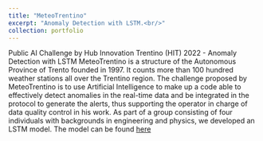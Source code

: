 ```yaml
---
title: "MeteoTrentino"
excerpt: "Anomaly Detection with LSTM.<br/>"
collection: portfolio
---
```


Public AI Challenge by Hub Innovation Trentino (HIT) 2022 - Anomaly Detection with LSTM
MeteoTrentino is a structure of the Autonomous Province of Trento founded in 1997. It counts
more than 100 hundred weather stations all over the Trentino region.
The challenge proposed by MeteoTrentino is to use Artificial Intelligence to make up a code able to effectively detect anomalies in the real-time data and be integrated in the protocol to generate the
alerts, thus supporting the operator in charge of data quality control in his work.
As part of a group consisting of four individuals with backgrounds in engineering and physics, we developed an LSTM model. The model can be found [here](https://github.com/eliazonta/AI-Challenge-HIT-2022)